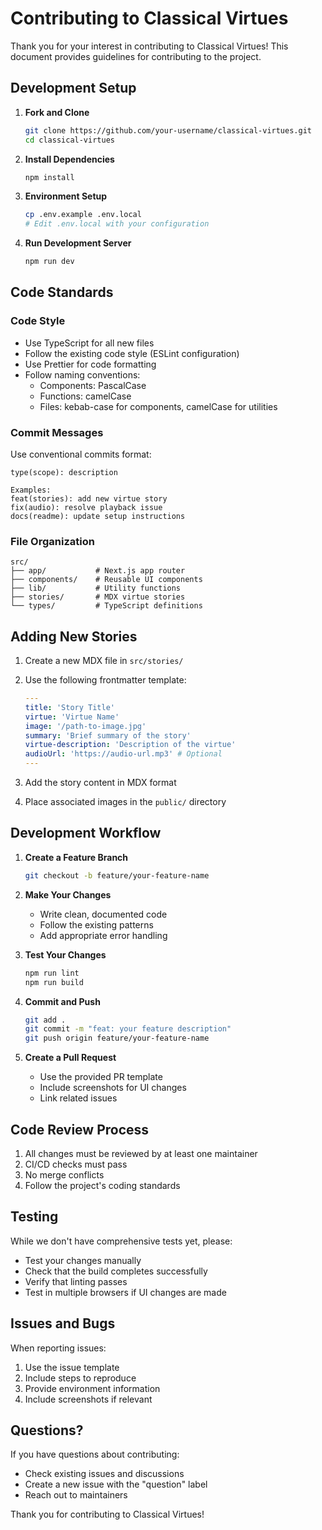 # Contributing to Classical Virtues

Thank you for your interest in contributing to Classical Virtues! This document provides guidelines for contributing to the project.

## Development Setup

1. **Fork and Clone**
   ```bash
   git clone https://github.com/your-username/classical-virtues.git
   cd classical-virtues
   ```

2. **Install Dependencies**
   ```bash
   npm install
   ```

3. **Environment Setup**
   ```bash
   cp .env.example .env.local
   # Edit .env.local with your configuration
   ```

4. **Run Development Server**
   ```bash
   npm run dev
   ```

## Code Standards

### Code Style
- Use TypeScript for all new files
- Follow the existing code style (ESLint configuration)
- Use Prettier for code formatting
- Follow naming conventions:
  - Components: PascalCase
  - Functions: camelCase
  - Files: kebab-case for components, camelCase for utilities

### Commit Messages
Use conventional commits format:
```
type(scope): description

Examples:
feat(stories): add new virtue story
fix(audio): resolve playback issue
docs(readme): update setup instructions
```

### File Organization
```
src/
├── app/           # Next.js app router
├── components/    # Reusable UI components
├── lib/           # Utility functions
├── stories/       # MDX virtue stories
└── types/         # TypeScript definitions
```

## Adding New Stories

1. Create a new MDX file in `src/stories/`
2. Use the following frontmatter template:
   ```yaml
   ---
   title: 'Story Title'
   virtue: 'Virtue Name'
   image: '/path-to-image.jpg'
   summary: 'Brief summary of the story'
   virtue-description: 'Description of the virtue'
   audioUrl: 'https://audio-url.mp3' # Optional
   ---
   ```

3. Add the story content in MDX format
4. Place associated images in the `public/` directory

## Development Workflow

1. **Create a Feature Branch**
   ```bash
   git checkout -b feature/your-feature-name
   ```

2. **Make Your Changes**
   - Write clean, documented code
   - Follow the existing patterns
   - Add appropriate error handling

3. **Test Your Changes**
   ```bash
   npm run lint
   npm run build
   ```

4. **Commit and Push**
   ```bash
   git add .
   git commit -m "feat: your feature description"
   git push origin feature/your-feature-name
   ```

5. **Create a Pull Request**
   - Use the provided PR template
   - Include screenshots for UI changes
   - Link related issues

## Code Review Process

1. All changes must be reviewed by at least one maintainer
2. CI/CD checks must pass
3. No merge conflicts
4. Follow the project's coding standards

## Testing

While we don't have comprehensive tests yet, please:
- Test your changes manually
- Check that the build completes successfully
- Verify that linting passes
- Test in multiple browsers if UI changes are made

## Issues and Bugs

When reporting issues:
1. Use the issue template
2. Include steps to reproduce
3. Provide environment information
4. Include screenshots if relevant

## Questions?

If you have questions about contributing:
- Check existing issues and discussions
- Create a new issue with the "question" label
- Reach out to maintainers

Thank you for contributing to Classical Virtues!